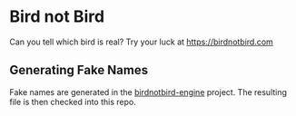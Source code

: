 # Bird not Bird

Can you tell which bird is real? Try your luck at https://birdnotbird.com

## Generating Fake Names

Fake names are generated in the [birdnotbird-engine](https://github.com/loqwai/birdnotbird-engine) project. The resulting file is then checked into this repo.
